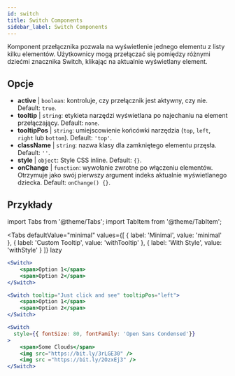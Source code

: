 ```yaml
---
id: switch
title: Switch Components
sidebar_label: Switch Components
---
```


Komponent przełącznika pozwala na wyświetlenie jednego elementu z listy kilku elementów. Użytkownicy mogą przełączać się pomiędzy różnymi dziećmi znacznika Switch, klikając na aktualnie wyświetlany element.

## Opcje

* __active__ | `boolean`: kontroluje, czy przełącznik jest aktywny, czy nie. Default: `true`.
* __tooltip__ | `string`: etykieta narzędzi wyświetlana po najechaniu na element przełączający. Default: `none`.
* __tooltipPos__ | `string`: umiejscowienie końcówki narzędzia (`top`, `left`, `right` lub `bottom`). Default: `'top'`.
* __className__ | `string`: nazwa klasy dla zamkniętego elementu przęsła. Default: `''`.
* __style__ | `object`: Style CSS inline. Default: `{}`.
* __onChange__ | `function`: wywołanie zwrotne po włączeniu elementów. Otrzymuje jako swój pierwszy argument indeks aktualnie wyświetlanego dziecka. Default: `onChange() {}`.


## Przykłady

import Tabs from '@theme/Tabs';
import TabItem from '@theme/TabItem';

<Tabs
    defaultValue="minimal"
    values={[
        { label: 'Minimal', value: 'minimal' },
        { label: 'Custom Tooltip', value: 'withTooltip' },
        { label: 'With Style', value: 'withStyle' }
    ]}
    lazy
>

<TabItem value="minimal">

```jsx live
<Switch>
    <span>Option 1</span>
    <span>Option 2</span>
</Switch>
```

</TabItem>

<TabItem value="withTooltip">

```jsx live
<Switch tooltip="Just click and see" tooltipPos="left">
    <span>Option 1</span>
    <span>Option 2</span>
</Switch>
```

</TabItem>

<TabItem value="withStyle">

```jsx live
<Switch  
  style={{ fontSize: 80, fontFamily: 'Open Sans Condensed'}} 
>
    <span>Some Clouds</span>
    <img src="https://bit.ly/3rLGE30" />
    <img src ="https://bit.ly/2OzxEj3" />
</Switch>
```

</TabItem>

</Tabs>

